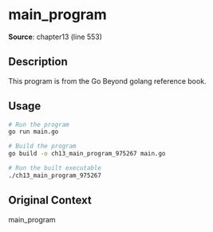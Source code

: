 # main_program

**Source**: chapter13 (line 553)

## Description

This program is from the Go Beyond golang reference book.

## Usage

```bash
# Run the program
go run main.go

# Build the program
go build -o ch13_main_program_975267 main.go

# Run the built executable
./ch13_main_program_975267
```

## Original Context

main_program
